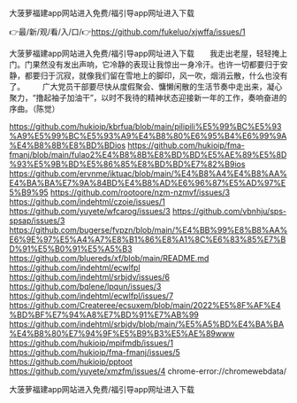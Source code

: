 大菠萝福建app网站进入免费/福引导app网址进入下载

👉最/新/观/看/入/口/👉https://github.com/fukeluo/xjwffa/issues/1

大菠萝福建app网站进入免费/福引导app网址进入下载　　我走出老屋，轻轻掩上门。门果然没有发出声响，它冷静的表现让我惊出一身冷汗。也许一切都要归于安静，都要归于沉寂，就像我们留在雪地上的脚印，风一吹，烟消云散，什么也没有了。
　　广大党员干部要尽快从度假聚会、慵懒闲散的生活节奏中走出来，凝心聚力，“撸起袖子加油干”，以时不我待的精神状态迎接新一年的工作，奏响奋进的序曲。（陈觉）


https://github.com/hukioip/kbrfua/blob/main/pilipili%E5%99%BC%E5%93%A9%E5%99%BC%E5%93%A9%E4%B8%80%E6%95%B4%E6%99%9A%E4%B8%8B%E8%BD%BDios
https://github.com/hukioip/fma-fmanj/blob/main/fulao2%E4%B8%8B%E8%BD%BD%E5%AE%89%E5%8D%93%E5%9B%BD%E5%86%85%E8%BD%BD%E7%82%B9ios
https://github.com/ervnme/iktuac/blob/main/%E4%B8%A4%E4%B8%AA%E4%BA%BA%E7%9A%84BD%E4%B8%AD%E6%96%87%E5%AD%97%E5%B9%95
https://github.com/rootoore/nzm-nzmvf/issues/3
https://github.com/indehtml/czoie/issues/1
https://github.com/yuyete/wfcarog/issues/3
https://github.com/vbnhju/sps-spsap/issues/3
https://github.com/bugerse/fvpzn/blob/main/%E4%BB%99%E8%B8%AA%E6%9E%97%E5%A4%A7%E8%B1%86%E8%A1%8C%E6%83%85%E7%BD%91%E5%B0%91%E5%A5%B3
https://github.com/bluereds/xf/blob/main/README.md
https://github.com/indehtml/ecwlfpl
https://github.com/indehtml/srbjdv/issues/6
https://github.com/bqlene/lpqun/issues/3
https://github.com/indehtml/ecwlfpl/issues/7
https://github.com/Createree/ecsuxem/blob/main/2022%E5%8F%AF%E4%BD%BF%E7%94%A8%E7%BD%91%E7%AB%99
https://github.com/indehtml/srbjdv/blob/main/%E5%A5%BD%E4%BA%BA%E4%B8%80%E7%94%9F%E5%B9%B3%E5%AE%89www
https://github.com/hukioip/mpifmdb/issues/1
https://github.com/hukioip/fma-fmanj/issues/5
https://github.com/hukioip/pptoot
https://github.com/yuyete/xmzfm/issues/4
chrome-error://chromewebdata/

大菠萝福建app网站进入免费/福引导app网址进入下载
